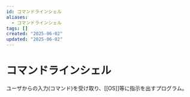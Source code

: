 ```yaml
---
id: コマンドラインシェル
aliases:
  - コマンドラインシェル
tags: []
created: "2025-06-02"
updated: "2025-06-02"
---
```


# コマンドラインシェル

ユーザからの入力(コマンド)を受け取り、[[OS]]等に指示を出すプログラム。
